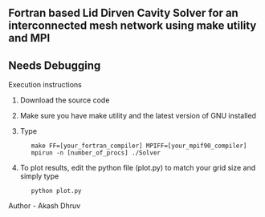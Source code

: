 ## Fortran based Lid Dirven Cavity Solver for an interconnected mesh network using make utility and MPI 
## Needs Debugging
Execution instructions

  1. Download the source code 
  2. Make sure you have make utility and the latest version of GNU installed
  3. Type

     ~~~terminal 
        make FF=[your_fortran_compiler] MPIFF=[your_mpif90_compiler]
        mpirun -n [number_of_procs] ./Solver 
     ~~~

  4. To plot results, edit the python file (plot.py) to match your grid size and simply type

     ~~~terminal
        python plot.py
     ~~~ 

Author - Akash Dhruv

